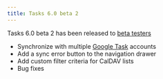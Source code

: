 ```yaml
---
title: Tasks 6.0 beta 2
---
```


Tasks 6.0 beta 2 has been released to [beta testers](/docs/pre_release_testing.html)

* Synchronize with multiple [Google Task](/docs/google_tasks_intro.html) accounts
* Add a sync error button to the navigation drawer
* Add custom filter criteria for CalDAV lists
* Bug fixes